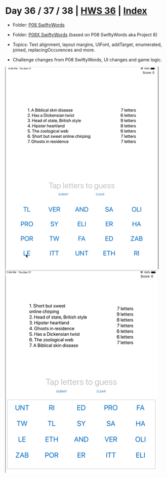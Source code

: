 # Day 36 / 37 / 38 | [HWS 36](https://www.hackingwithswift.com/100/36) | [Index](https://github.com/JulesMoorhouse/100DaysOfSwift/blob/master/README.md)

- Folder: [P08 SwiftyWords](https://github.com/JulesMoorhouse/100DaysOfSwift/tree/master/P08%20SwiftyWords/SwiftyWords)

- Folder: [P08X SwiftyWords](https://github.com/JulesMoorhouse/100DaysOfSwift/tree/master/P08X%20SwiftyWords/SwiftyWords) (based on P08 SwiftyWords aka Project 8)

- Topics:  Text alignment, layout margins, UIFont, addTarget, enumerated, joined, replacingOccurences and more.

- Challenge changes from P08 SwiftyWords, UI changes and game logic.

<img src="../Images/day36-p08.gif"> 

<img src="../Images/day36-p08x.gif">